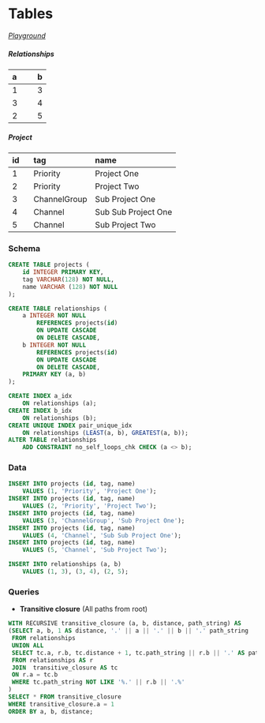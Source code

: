 # Tables

*[Playground](https://www.db-fiddle.com/f/jwvD3CrkcGQpKpQwNhiJDf/1)*

##### Relationships
| a&nbsp;&nbsp;&nbsp;&nbsp;&nbsp;&nbsp; | b |
|:-|:-|
| 1 | 3 |
| 3 | 4 |
| 2 | 5 |

##### Project
| id&nbsp;&nbsp;&nbsp; | tag | name |
|:-|:-|:-|
| 1 | Priority | Project One |
| 2 | Priority | Project Two |
| 3 | ChannelGroup | Sub Project One |
| 4 | Channel | Sub Sub Project One |
| 5 | Channel | Sub Project Two |


### Schema 

```sql
CREATE TABLE projects (
	id INTEGER PRIMARY KEY,
	tag VARCHAR(128) NOT NULL,
	name VARCHAR (128) NOT NULL
);

CREATE TABLE relationships (
	a INTEGER NOT NULL
  		REFERENCES projects(id)
  		ON UPDATE CASCADE
  		ON DELETE CASCADE,
	b INTEGER NOT NULL
  		REFERENCES projects(id)
  		ON UPDATE CASCADE
  		ON DELETE CASCADE,
	PRIMARY KEY (a, b)
);

CREATE INDEX a_idx
	ON relationships (a);
CREATE INDEX b_idx
	ON relationships (b);
CREATE UNIQUE INDEX pair_unique_idx
	ON relationships (LEAST(a, b), GREATEST(a, b));
ALTER TABLE relationships 
    ADD CONSTRAINT no_self_loops_chk CHECK (a <> b);
```

### Data

```sql
INSERT INTO projects (id, tag, name)
	VALUES (1, 'Priority', 'Project One');
INSERT INTO projects (id, tag, name)
	VALUES (2, 'Priority', 'Project Two');
INSERT INTO projects (id, tag, name)
	VALUES (3, 'ChannelGroup', 'Sub Project One');
INSERT INTO projects (id, tag, name)
	VALUES (4, 'Channel', 'Sub Sub Project One');
INSERT INTO projects (id, tag, name)
	VALUES (5, 'Channel', 'Sub Project Two');

INSERT INTO relationships (a, b)
	VALUES (1, 3), (3, 4), (2, 5);
```

### Queries
- **Transitive closure** (All paths from root)

```sql
WITH RECURSIVE transitive_closure (a, b, distance, path_string) AS
(SELECT a, b, 1 AS distance, '.' || a || '.' || b || '.' path_string
 FROM relationships 
 UNION ALL
 SELECT tc.a, r.b, tc.distance + 1, tc.path_string || r.b || '.' AS path_string
 FROM relationships AS r
 JOIN  transitive_closure AS tc
 ON r.a = tc.b
 WHERE tc.path_string NOT LIKE '%.' || r.b || '.%'
)
SELECT * FROM transitive_closure
WHERE transitive_closure.a = 1
ORDER BY a, b, distance;
```